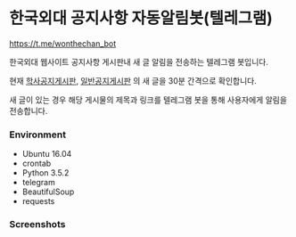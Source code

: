 # 한국외대 공지사항 자동알림봇(텔레그램)
https://t.me/wonthechan_bot

한국외대 웹사이트 공지사항 게시판내 새 글 알림을 전송하는 텔레그램 봇입니다.

현재 [학사공지게시판](http://builder.hufs.ac.kr/user/indexSub.action?codyMenuSeq=37080&siteId=hufs&menuType=T&uId=4&sortChar=AB&linkUrl=04_0202.html&mainFrame=right), [일반공지게시판](http://builder.hufs.ac.kr/user/indexSub.action?codyMenuSeq=37079&siteId=hufs&menuType=T&uId=4&sortChar=AB&linkUrl=04_0202.html&mainFrame=right%27) 의 새 글을 30분 간격으로 확인합니다.

새 글이 있는 경우 해당 게시물의 제목과 링크를 텔레그램 봇을 통해 사용자에게 알림을 전송합니다.

### Environment
* Ubuntu 16.04
* crontab
* Python 3.5.2
* telegram
* BeautifulSoup
* requests

### Screenshots
